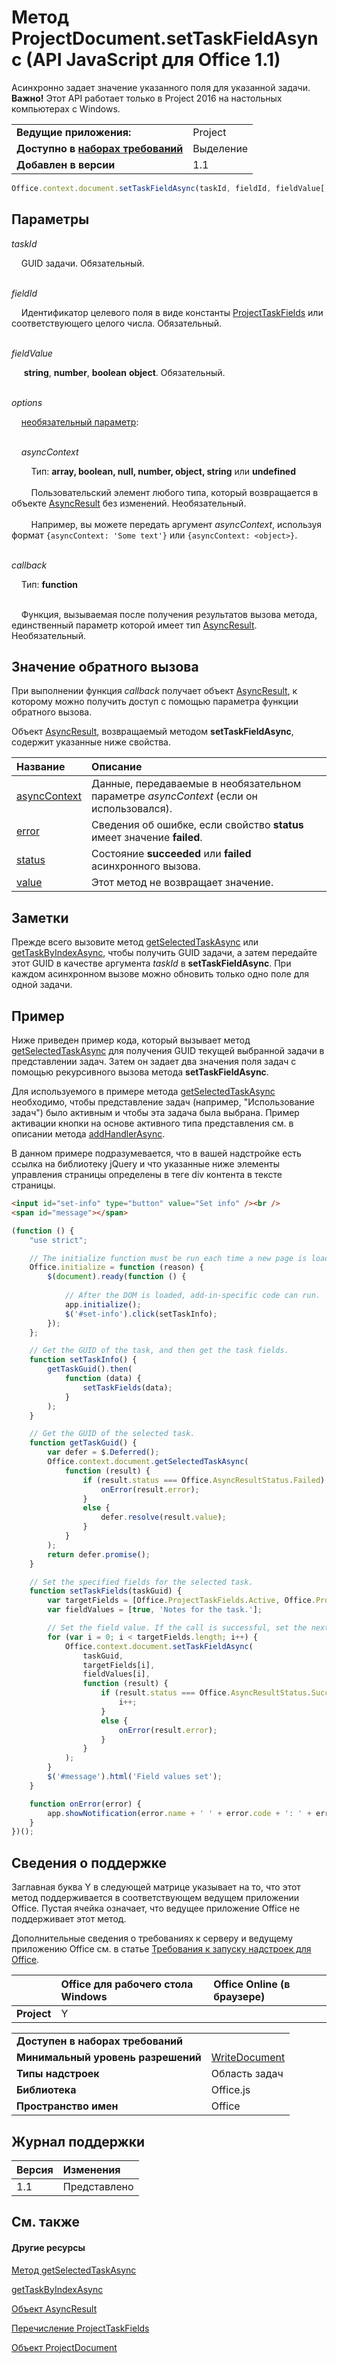 
# Метод ProjectDocument.setTaskFieldAsync (API JavaScript для Office 1.1)
Асинхронно задает значение указанного поля для указанной задачи.
 **Важно!** Этот API работает только в Project 2016 на настольных компьютерах с Windows.

|||
|:-----|:-----|
|**Ведущие приложения:**|Project|
|**Доступно в [наборах требований](../../docs/overview/specify-office-hosts-and-api-requirements.md)**|Выделение|
|**Добавлен в версии**|1.1|

```js
Office.context.document.setTaskFieldAsync(taskId, fieldId, fieldValue[, options][, callback]);
```


## Параметры


_taskId_<br/>
&nbsp;&nbsp;&nbsp;&nbsp;GUID задачи. Обязательный.<br/><br/>
_fieldId_<br/>
&nbsp;&nbsp;&nbsp;&nbsp;Идентификатор целевого поля в виде константы [ProjectTaskFields](../../reference/shared/projecttaskfields-enumeration.md) или соответствующего целого числа. Обязательный.<br/><br/>
_fieldValue_<br/>
&nbsp;&nbsp;&nbsp;&nbsp; **string**, **number**, **boolean** **object**. Обязательный.<br/><br/>
_options_<br/>
&nbsp;&nbsp;&nbsp;&nbsp;[необязательный параметр](../../docs/develop/asynchronous-programming-in-office-add-ins.md#passing-optional-parameters-to-asynchronous-methods):<br/><br/>

&nbsp;&nbsp;&nbsp;&nbsp;_asyncContext_<br/>
&nbsp;&nbsp;&nbsp;&nbsp;&nbsp;&nbsp;&nbsp;&nbsp;Тип: **array, boolean, null, number, object, string** или **undefined**<br/></br>&nbsp;&nbsp;&nbsp;&nbsp;&nbsp;&nbsp;&nbsp;&nbsp;Пользовательский элемент любого типа, который возвращается в объекте [AsyncResult](../../reference/shared/asyncresult.md) без изменений. Необязательный.</br></br>&nbsp;&nbsp;&nbsp;&nbsp;&nbsp;&nbsp;&nbsp;&nbsp;Например, вы можете передать аргумент _asyncContext_, используя формат `{asyncContext: 'Some text'}` или `{asyncContext: <object>}`.<br/><br/>
_callback_<br/>
&nbsp;&nbsp;&nbsp;&nbsp;Тип: **function**<br/><br/>
&nbsp;&nbsp;&nbsp;&nbsp;Функция, вызываемая после получения результатов вызова метода, единственный параметр которой имеет тип [AsyncResult](../../reference/shared/asyncresult.md). Необязательный.
    

## Значение обратного вызова

При выполнении функция _callback_ получает объект [AsyncResult](../../reference/shared/asyncresult.md), к которому можно получить доступ с помощью параметра функции обратного вызова.

Объект [AsyncResult](../../reference/shared/asyncresult.md), возвращаемый методом **setTaskFieldAsync**, содержит указанные ниже свойства.



|**Название**|**Описание**|
|:-----|:-----|
|[asyncContext](../../reference/shared/asyncresult.asynccontext.md)|Данные, передаваемые в необязательном параметре _asyncContext_ (если он использовался).|
|[error](../../reference/shared/asyncresult.error.md)|Сведения об ошибке, если свойство **status** имеет значение **failed**.|
|[status](../../reference/shared/asyncresult.status.md)|Состояние **succeeded** или **failed** асинхронного вызова.|
|[value](../../reference/shared/asyncresult.value.md)|Этот метод не возвращает значение.|

## Заметки

Прежде всего вызовите метод [getSelectedTaskAsync](../../reference/shared/projectdocument.getselectedtaskasync.md) или [getTaskByIndexAsync](../../reference/shared/projectdocument.settaskfieldasync.md), чтобы получить GUID задачи, а затем передайте этот GUID в качестве аргумента _taskId_ в **setTaskFieldAsync**. При каждом асинхронном вызове можно обновить только одно поле для одной задачи.


## Пример

Ниже приведен пример кода, который вызывает метод [getSelectedTaskAsync](../../reference/shared/projectdocument.getselectedtaskasync.md) для получения GUID текущей выбранной задачи в представлении задач. Затем он задает два значения поля задач с помощью рекурсивного вызова метода **setTaskFieldAsync**.

Для используемого в примере метода [getSelectedTaskAsync](../../reference/shared/projectdocument.getselectedtaskasync.md) необходимо, чтобы представление задач (например, "Использование задач") было активным и чтобы эта задача была выбрана. Пример активации кнопки на основе активного типа представления см. в описании метода [addHandlerAsync](../../reference/shared/projectdocument.addhandlerasync.md).

В данном примере подразумевается, что в вашей надстройке есть ссылка на библиотеку jQuery и что указанные ниже элементы управления страницы определены в теге div контента в тексте страницы.




```HTML
<input id="set-info" type="button" value="Set info" /><br />
<span id="message"></span>
```




```js
(function () {
    "use strict";

    // The initialize function must be run each time a new page is loaded.
    Office.initialize = function (reason) {
        $(document).ready(function () {
            
            // After the DOM is loaded, add-in-specific code can run.
            app.initialize();
            $('#set-info').click(setTaskInfo);
        });
    };

    // Get the GUID of the task, and then get the task fields.
    function setTaskInfo() {
        getTaskGuid().then(
            function (data) {
                setTaskFields(data);
            }
        );
    }

    // Get the GUID of the selected task.
    function getTaskGuid() {
        var defer = $.Deferred();
        Office.context.document.getSelectedTaskAsync(
            function (result) {
                if (result.status === Office.AsyncResultStatus.Failed) {
                    onError(result.error);
                }
                else {
                    defer.resolve(result.value);
                }
            }
        );
        return defer.promise();
    }

    // Set the specified fields for the selected task.
    function setTaskFields(taskGuid) {
        var targetFields = [Office.ProjectTaskFields.Active, Office.ProjectTaskFields.Notes];
        var fieldValues = [true, 'Notes for the task.'];

        // Set the field value. If the call is successful, set the next field.
        for (var i = 0; i < targetFields.length; i++) {
            Office.context.document.setTaskFieldAsync(
                taskGuid,
                targetFields[i],
                fieldValues[i],
                function (result) {
                    if (result.status === Office.AsyncResultStatus.Succeeded) {
                        i++;
                    }
                    else {
                        onError(result.error);
                    }
                }
            );
        }
        $('#message').html('Field values set');
    }

    function onError(error) {
        app.showNotification(error.name + ' ' + error.code + ': ' + error.message);
    }
})();
```


## Сведения о поддержке


Заглавная буква Y в следующей матрице указывает на то, что этот метод поддерживается в соответствующем ведущем приложении Office. Пустая ячейка означает, что ведущее приложение Office не поддерживает этот метод.

Дополнительные сведения о требованиях к серверу и ведущему приложению Office см. в статье [Требования к запуску надстроек для Office](../../docs/overview/requirements-for-running-office-add-ins.md).


||**Office для рабочего стола Windows**|**Office Online (в браузере)**|
|:-----|:-----|:-----|
|**Project**|Y||

|||
|:-----|:-----|
|**Доступен в наборах требований**||
|**Минимальный уровень разрешений**|[WriteDocument](../../docs/develop/requesting-permissions-for-api-use-in-content-and-task-pane-add-ins.md)|
|**Типы надстроек**|Область задач|
|**Библиотека**|Office.js|
|**Пространство имен**|Office|

## Журнал поддержки



|**Версия**|**Изменения**|
|:-----|:-----|
|1.1|Представлено|

## См. также



#### Другие ресурсы


[Метод getSelectedTaskAsync](../../reference/shared/projectdocument.getselectedresourceasync.md)
[getTaskByIndexAsync](../../reference/shared/projectdocument.settaskfieldasync.md)
[Объект AsyncResult](../../reference/shared/asyncresult.md)
[Перечисление ProjectTaskFields](../../reference/shared/projecttaskfields-enumeration.md)
[Объект ProjectDocument](../../reference/shared/projectdocument.projectdocument.md)
